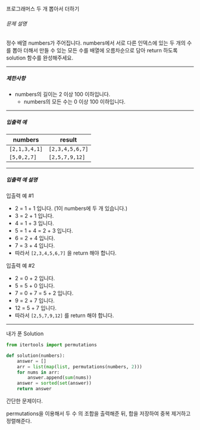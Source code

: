 프로그래머스 두 개 뽑아서 더하기

###### 문제 설명

정수 배열 numbers가 주어집니다. numbers에서 서로 다른 인덱스에 있는 두 개의 수를 뽑아 더해서 만들 수 있는 모든 수를 배열에 오름차순으로 담아 return 하도록 solution 함수를 완성해주세요.

------

##### 제한사항

- numbers의 길이는 2 이상 100 이하입니다.
  - numbers의 모든 수는 0 이상 100 이하입니다.

------

##### 입출력 예

| numbers       | result          |
| ------------- | --------------- |
| `[2,1,3,4,1]` | `[2,3,4,5,6,7]` |
| `[5,0,2,7]`   | `[2,5,7,9,12]`  |

------

##### 입출력 예 설명

입출력 예 #1

- 2 = 1 + 1 입니다. (1이 numbers에 두 개 있습니다.)
- 3 = 2 + 1 입니다.
- 4 = 1 + 3 입니다.
- 5 = 1 + 4 = 2 + 3 입니다.
- 6 = 2 + 4 입니다.
- 7 = 3 + 4 입니다.
- 따라서 `[2,3,4,5,6,7]` 을 return 해야 합니다.

입출력 예 #2

- 2 = 0 + 2 입니다.
- 5 = 5 + 0 입니다.
- 7 = 0 + 7 = 5 + 2 입니다.
- 9 = 2 + 7 입니다.
- 12 = 5 + 7 입니다.
- 따라서 `[2,5,7,9,12]` 를 return 해야 합니다.

---

내가 푼 Solution

```python
from itertools import permutations

def solution(numbers):
    answer = []
    arr = list(map(list, permutations(numbers, 2)))
    for nums in arr:
        answer.append(sum(nums))
    answer = sorted(set(answer))
    return answer
```

간단한 문제이다.

permutations을 이용해서 두 수 의 조합을 출력해준 뒤, 합을 저장하여 중복 제거하고 정렬해준다.